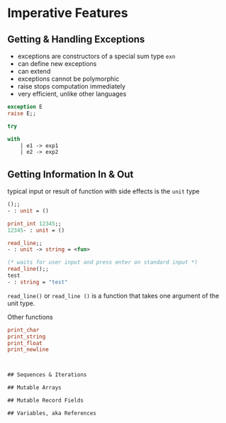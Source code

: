 # Imperative Features

## Getting & Handling Exceptions

- exceptions are constructors of a special sum type `exn`
- can define new exceptions
- can extend
- exceptions cannot be polymorphic
- raise stops computation immediately
- very efficient, unlike other languages

```ocaml
exception E
raise E;;

try

with
    | e1 -> exp1
    | e2 -> exp2
```

## Getting Information In & Out

typical input or result of function with side effects is the `unit` type

```ocaml
();;
- : unit = ()

print_int 12345;;
12345- : unit = ()

read_line;;
- : unit -> string = <fun>

(* waits for user input and press enter on standard input *)
read_line();;
test
- : string = "test"
```

`read_line()` or `read_line ()` is a function that takes one argument of the unit type.

Other functions
```ocaml
print_char
print_string
print_float
print_newline



## Sequences & Iterations

## Mutable Arrays

## Mutable Record Fields

## Variables, aka References
